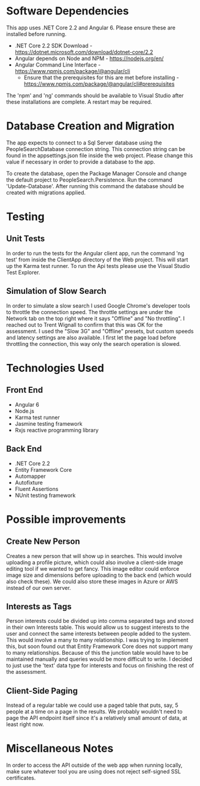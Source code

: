 # Software Dependencies

This app uses .NET Core 2.2 and Angular 6.  Please ensure these are installed before running.

- .NET Core 2.2 SDK Download - https://dotnet.microsoft.com/download/dotnet-core/2.2
- Angular depends on Node and NPM - https://nodejs.org/en/
- Angular Command Line Interface - https://www.npmjs.com/package/@angular/cli
  - Ensure that the prerequisites for this are met before installing - https://www.npmjs.com/package/@angular/cli#prerequisites

The 'npm' and 'ng' commands should be available to Visual Studio after these installations are complete.  A restart may be required.

# Database Creation and Migration

The app expects to connect to a Sql Server database using the PeopleSearchDatabase connection string.
This connection string can be found in the appsettings.json file inside the web project.
Please change this value if necessary in order to provide a database to the app.

To create the database, open the Package Manager Console and change the default project to PeopleSearch.Persistence.
Run the command 'Update-Database'.  After running this command the database should be created with migrations applied.

# Testing

## Unit Tests

In order to run the tests for the Angular client app,
run the command 'ng test' from inside the ClientApp directory of the Web project.
This will start up the Karma test runner.
To run the Api tests please use the Visual Studio Test Explorer.

## Simulation of Slow Search

In order to simulate a slow search I used Google Chrome's developer tools to throttle the connection speed.
The throttle settings are under the Network tab on the top right where it says "Offline" and "No throttling".
I reached out to Trent Wignall to confirm that this was OK for the assessment.
I used the "Slow 3G" and "Offline" presets, but custom speeds and latency settings are also available.
I first let the page load before throttling the connection, this way only the search operation is slowed.

# Technologies Used

## Front End

- Angular 6
- Node.js
- Karma test runner
- Jasmine testing framework
- Rxjs reactive programming library

## Back End

- .NET Core 2.2
- Entity Framework Core
- Automapper
- Autofixture
- Fluent Assertions
- NUnit testing framework

# Possible improvements

## Create New Person

Creates a new person that will show up in searches.
This would involve uploading a profile picture, which could also involve a client-side image editing tool if we wanted to get fancy.
This image editor could enforce image size and dimensions before uploading to the back end (which would also check these).
We could also store these images in Azure or AWS instead of our own server.

## Interests as Tags

Person interests could be divided up into comma separated tags and stored in their own Interests table.
This would allow us to suggest interests to the user and connect the same interests between people added to the system.
This would involve a many to many relationship.
I was trying to implement this, but soon found out that Entity Framework Core does not support many to many relationships.
Because of this the junction table would have to be maintained manually and queries would be more difficult to write.
I decided to just use the 'text' data type for interests and focus on finishing the rest of the assessment.

## Client-Side Paging

Instead of a regular table we could use a paged table that puts, say, 5 people at a time on a page in the results.
We probably wouldn't need to page the API endpoint itself since it's a relatively small amount of data, at least right now.

# Miscellaneous Notes

In order to access the API outside of the web app when running locally, make sure whatever tool you are using does not reject self-signed SSL certificates.
